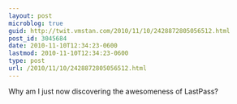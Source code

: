 ```yaml
---
layout: post
microblog: true
guid: http://twit.vmstan.com/2010/11/10/2428872805056512.html
post_id: 3045684
date: 2010-11-10T12:34:23-0600
lastmod: 2010-11-10T12:34:23-0600
type: post
url: /2010/11/10/2428872805056512.html
---
```

Why am I just now discovering the awesomeness of LastPass?
